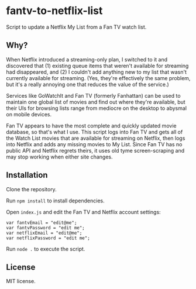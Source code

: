 # fantv-to-netflix-list

Script to update a Netflix My List from a Fan TV watch list.

## Why?

When Netflix introduced a streaming-only plan, I switched to it and discovered that (1) existing queue items that weren't available for streaming had disappeared, and (2) I couldn't add anything new to my list that wasn't currently available for streaming.  (Yes, they're effectively the same problem, but it's a really annoying one that reduces the value of the service.) 

Services like GoWatchIt and Fan TV (formerly Fanhattan) can be used to maintain one global list of movies and find out where they're available, but their UIs for browsing lists range from mediocre on the desktop to abysmal on mobile devices.

Fan TV appears to have the most complete and quickly updated movie database, so that's what I use.  This script logs into Fan TV and gets all of the Watch List movies that are available for streaming on Netflix, then logs into Netflix and adds any missing movies to My List.  Since Fan TV has no public API and Netflix regrets theirs, it uses old tyme screen-scraping and may stop working when either site changes.

## Installation

Clone the repository.

Run ```npm install``` to install dependencies.

Open ```index.js``` and edit the Fan TV and Netflix account settings:

```
var fantvEmail = "edit@me";
var fantvPassword = "edit me";
var netflixEmail = "edit@me";
var netflixPassword = "edit me";
```

Run ```node .``` to execute the script.

## License

MIT license.
